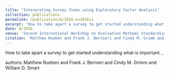 ```yaml
---
title: "Interpreting Survey Items using Exploratory Factor Analysis"
collection: publications
permalink: /publication/8/2016-ev2016is
excerpt: 'How to take apart a survey to get started understanding what is important. , '
date: 8/2016
venue: 'Second International Workshop on Evaluation Methods Standardization in Human-Robot Interaction,  in conjunction with RO-MAN 2016'
citation: 'Matthew Rueben and Frank J. Bernieri and Cindy M. Grimm and William D. Smart'
---
```

How to take apart a survey to get started understanding what is important. , 

authors: Matthew Rueben and Frank J. Bernieri and Cindy M. Grimm and William D. Smart